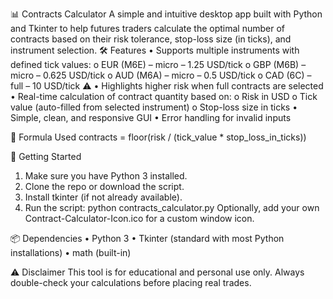 📊 Contracts Calculator
A simple and intuitive desktop app built with Python and Tkinter to help futures traders calculate the optimal number of contracts based on their risk tolerance, stop-loss size (in ticks), and instrument selection.
🛠 Features
•	Supports multiple instruments with defined tick values:
o EUR (M6E) – micro – 1.25 USD/tick
o GBP (M6B) – micro – 0.625 USD/tick
o AUD (M6A) – micro – 0.5 USD/tick
o CAD (6C) – full – 10 USD/tick ⚠️
  • Highlights higher risk when full contracts are selected
  •	Real-time calculation of contract quantity based on:
o Risk in USD
o Tick value (auto-filled from selected instrument)
o Stop-loss size in ticks
  •	Simple, clean, and responsive GUI
  •	Error handling for invalid inputs

🧮 Formula Used
contracts = floor(risk / (tick_value * stop_loss_in_ticks))

🚀 Getting Started
1.	Make sure you have Python 3 installed.
2.	Clone the repo or download the script.
3.	Install tkinter (if not already available).
4.	Run the script:
python contracts_calculator.py
Optionally, add your own Contract-Calculator-Icon.ico for a custom window icon.

📦 Dependencies
•	Python 3
•	Tkinter (standard with most Python installations)
•	math (built-in)

⚠️ Disclaimer
This tool is for educational and personal use only. Always double-check your calculations before placing real trades.
